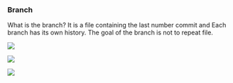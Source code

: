 ### Branch 
What is the branch?
It is a file containing the last number commit and Each branch has its own 
history.
The goal of the branch is not to repeat file.

![](https://firebasestorage.googleapis.com/v0/b/git1234-ead8a.appspot.com/o/1.png?alt=media&token=ec7afa7b-a141-4a3d-b62b-9d79be281340)

![](https://firebasestorage.googleapis.com/v0/b/git1234-ead8a.appspot.com/o/2.png?alt=media&token=e6e163f2-c3d7-4e92-8e5f-1d9e88ca3c7f)

![](https://firebasestorage.googleapis.com/v0/b/git1234-ead8a.appspot.com/o/3.png?alt=media&token=ab5d8143-040b-45e6-a0e1-a3a7248fefc1)

